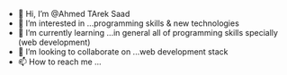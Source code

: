 - 👋 Hi, I’m @Ahmed TArek Saad
- 👀 I’m interested in ...programming skills & new technologies 
- 🌱 I’m currently learning ...in general  all of programming skills specially (web development)
- 💞️ I’m looking to collaborate on ...web development stack
- 📫 How to reach me ...

<!---
abotarek2019/abotarek2019 is a ✨ special ✨ repository because its `README.md` (this file) appears on your GitHub profile.
You can click the Preview link to take a look at your changes.
--->

